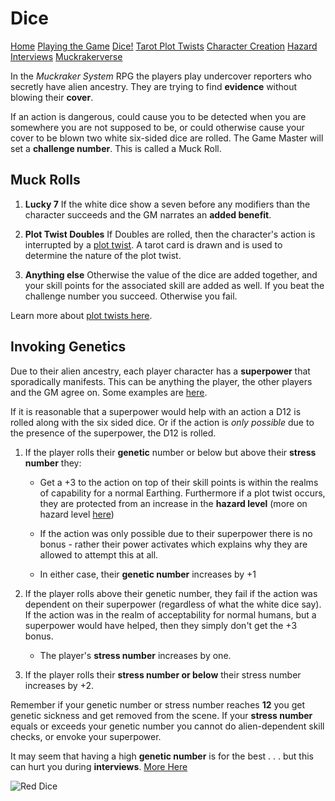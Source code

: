 # Dice

[Home](index.md) [Playing the Game](intro.md) [Dice!](dice.md) [Tarot Plot Twists](plot.md) [Character Creation](character.md) [Hazard](hazard.md) [Interviews](interviews.md) [Muckrakerverse](muckrakerverse.md)

In the *Muckraker System* RPG the players play undercover reporters who secretly have alien ancestry. They are trying to find **evidence** without blowing their **cover**.

If an action is dangerous, could cause you to be detected when you are somewhere you are not supposed to be, or could otherwise cause your cover to be blown two white six-sided dice are rolled.  The Game Master will set a **challenge number**.  This is called a Muck Roll.

## Muck Rolls

1. **Lucky 7** If the white dice show a seven before any modifiers than the character succeeds and the GM narrates an **added benefit**.

2. **Plot Twist Doubles**  If Doubles are rolled, then the character's action is interrupted by a [plot twist](plot.md).  A tarot card is drawn and is used to determine the nature of the plot twist.

3. **Anything else**  Otherwise the value of the dice are added together, and your skill points for the associated skill are added as well.  If you beat the challenge number you succeed.  Otherwise you fail.

Learn more about [plot twists here](plot.md).

## Invoking Genetics

Due to their alien ancestry, each player character has a **superpower** that sporadically manifests.  This can be anything the player, the other players and the GM agree on.  Some examples are [here](superpower.md).

If it is reasonable that a superpower would help with an action a D12 is rolled along with the six sided dice.  Or if the action is *only possible* due to the presence of the superpower, the D12 is rolled.  

1. If the player rolls their **genetic** number or below but above their **stress number** they:
    - Get a +3 to the action on top of their skill points is within the realms of capability for a normal Earthing.  Furthermore if a plot twist occurs, they are protected from an increase in the **hazard level** (more on hazard level [here](plot.md))

    - If the action was only possible due to their superpower there is no bonus - rather their power activates which explains why they are allowed to attempt this at all.

    - In either case, their **genetic number** increases by +1

2. If the player rolls above their genetic number, they fail if the action was dependent on their superpower (regardless of what the white dice say).  If the action was in the realm of acceptability for normal humans, but a superpower would have helped, then they simply don't get the +3 bonus.  

    - The player's **stress number** increases by one.

3. If the player rolls their **stress number or below** their stress number increases by +2.

Remember if your genetic number or stress number reaches **12** you get genetic sickness and get removed from the scene.  If your **stress number** equals or exceeds your genetic number you cannot do alien-dependent skill checks, or envoke your superpower.

It may seem that having a high **genetic number** is for the best . . . but this can hurt you during **interviews**. [More Here](interviews.md)

![Red Dice](https://martian.earth/Images/redDice.jpg)
